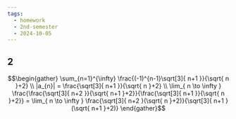 ```yaml
---
tags:
  - homework
  - 2nd-semester
  - 2024-10-05
---
```


## 2

$$\begin{gather}
\sum_{n=1}^{\infty} \frac{(-1)^{n-1}\sqrt[3]{ n+1 }}{\sqrt{ n }+2} \\
|a_{n}| = \frac{\sqrt[3]{ n+1 }}{\sqrt{ n }+2} \\
\lim_{ n \to \infty } \frac{\frac{\sqrt[3]{ n+2 }}{\sqrt{ n+1 }+2}}{\frac{\sqrt[3]{ n+1 }}{\sqrt{ n }+2}} = \lim_{ n \to \infty } \frac{\sqrt[3]{ n+2 }(\sqrt{ n }+2)}{\sqrt[3]{ n+1 }(\sqrt{ n+1 }+2)}
\end{gather}$$